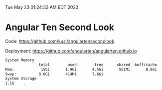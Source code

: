 Tue May 23 01:24:32 AM EDT 2023

# Angular Ten Second Look

Code: https://github.com/kusl/angulartensecondlook

Deployment: https://github.com/angularten/angularten.github.io

```bash
System Memory
               total        used        free      shared  buff/cache   available
Mem:            15Gi       1.9Gi       4.5Gi       561Mi       8.9Gi        12Gi
Swap:          8.0Gi       414Mi       7.6Gi
System Storage
1.1G	.

